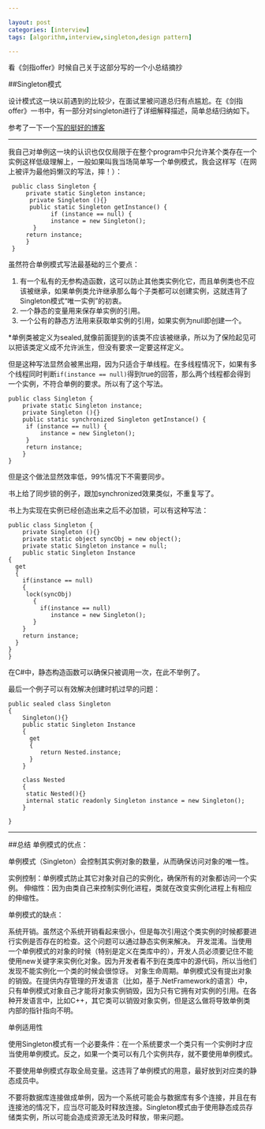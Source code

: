 ```yaml
---

layout: post
categories: [interview]
tags: [algorithm,interview,singleton,design pattern]

---
```

看《剑指offer》时候自己关于这部分写的一个小总结摘抄


##Singleton模式

设计模式这一块以前遇到的比较少，在面试里被问道总归有点尴尬。在《剑指offer》一书中，有一部分对singleton进行了详细解释描述，简单总结归纳如下。

参考了一下一个[写的挺好的博客](http://www.cnblogs.com/rush/archive/2011/10/30/2229565.html)
- - -

我自己对单例这一块的认识也仅仅局限于在整个program中只允许某个类存在一个实例这样低级理解上，一般如果叫我当场简单写一个单例模式，我会这样写（在网上被评为最他妈懒汉的写法，摔！）：

```
 public class Singleton {  
     private static Singleton instance;  
      private Singleton (){}   
      public static Singleton getInstance() {  
            if (instance == null) {  
            instance = new Singleton();  
       }  
     return instance;  
     }  
 }  
```

虽然符合单例模式写法最基础的三个要点：

1. 有一个私有的无参构造函数，这可以防止其他类实例化它，而且单例类也不应该被继承，如果单例类允许继承那么每个子类都可以创建实例，这就违背了Singleton模式“唯一实例”的初衷。
2. 一个静态的变量用来保存单实例的引用。
3. 一个公有的静态方法用来获取单实例的引用，如果实例为null即创建一个。

*单例类被定义为sealed,就像前面提到的该类不应该被继承，所以为了保险起见可以把该类定义成不允许派生，但没有要求一定要这样定义。

但是这种写法显然会被黑出翔，因为只适合于单线程。在多线程情况下，如果有多个线程同时判断`if(instance == null)`得到true的回答，那么两个线程都会得到一个实例，不符合单例的要求。所以有了这个写法。

```
public class Singleton {  
    private static Singleton instance;  
    private Singleton (){}
    public static synchronized Singleton getInstance() {  
     if (instance == null) {  
         instance = new Singleton();  
     }  
     return instance;  
    }  
}  

```

但是这个做法显然效率低，99%情况下不需要同步。

书上给了同步锁的例子，跟加synchronized效果类似，不重复写了。

书上为实现在实例已经创造出来之后不必加锁，可以有这种写法：

```
public class Singleton {  
    private Singleton (){}
    private static object syncObj = new object();
    private static Singleton instance = null;
    public static Singleton Instance
{
  get
  {
    if(instance == null)
    {
     lock(syncObj)
       {
         if(instance == null)
            instance = new Singleton();
       }
    }
    return instance;
  }
}
}

```

在C#中，静态构造函数可以确保只被调用一次，在此不举例了。

最后一个例子可以有效解决创建时机过早的问题：

```
public sealed class Singleton
{
    Singleton(){}
    public static Singleton Instance
    {
      get
      {
         return Nested.instance;
      }
    }
    
    class Nested
    {
     static Nested(){}
     internal static readonly Singleton instance = new Singleton();
    }

}

```

- - -
##总结
单例模式的优点：

单例模式（Singleton）会控制其实例对象的数量，从而确保访问对象的唯一性。

实例控制：单例模式防止其它对象对自己的实例化，确保所有的对象都访问一个实例。
伸缩性：因为由类自己来控制实例化进程，类就在改变实例化进程上有相应的伸缩性。
 

单例模式的缺点：

系统开销。虽然这个系统开销看起来很小，但是每次引用这个类实例的时候都要进行实例是否存在的检查。这个问题可以通过静态实例来解决。
开发混淆。当使用一个单例模式的对象的时候（特别是定义在类库中的），开发人员必须要记住不能使用new关键字来实例化对象。因为开发者看不到在类库中的源代码，所以当他们发现不能实例化一个类的时候会很惊讶。
对象生命周期。单例模式没有提出对象的销毁。在提供内存管理的开发语言（比如，基于.NetFramework的语言）中，只有单例模式对象自己才能将对象实例销毁，因为只有它拥有对实例的引用。在各种开发语言中，比如C++，其它类可以销毁对象实例，但是这么做将导致单例类内部的指针指向不明。
 

单例适用性

使用Singleton模式有一个必要条件：在一个系统要求一个类只有一个实例时才应当使用单例模式。反之，如果一个类可以有几个实例共存，就不要使用单例模式。

不要使用单例模式存取全局变量。这违背了单例模式的用意，最好放到对应类的静态成员中。

不要将数据库连接做成单例，因为一个系统可能会与数据库有多个连接，并且在有连接池的情况下，应当尽可能及时释放连接。Singleton模式由于使用静态成员存储类实例，所以可能会造成资源无法及时释放，带来问题。